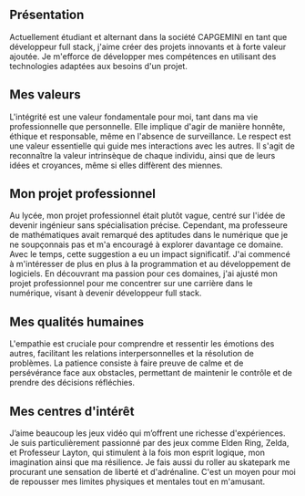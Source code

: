 ## Présentation

Actuellement étudiant et alternant dans la société CAPGEMINI en tant que développeur full stack, j'aime créer des projets innovants et à forte valeur ajoutée. Je m'efforce de développer mes compétences en utilisant des technologies adaptées aux besoins d'un projet.


## Mes valeurs

L'intégrité est une valeur fondamentale pour moi, tant dans ma vie professionnelle que personnelle. Elle implique d'agir de manière honnête, éthique et responsable, même en l'absence de surveillance.
Le respect est une valeur essentielle qui guide mes interactions avec les autres. Il s'agit de reconnaître la valeur intrinsèque de chaque individu, ainsi que de leurs idées et croyances, même si elles diffèrent des miennes.


## Mon projet professionnel

Au lycée, mon projet professionnel était plutôt vague, centré sur l'idée de devenir ingénieur sans spécialisation précise. Cependant, ma professeure de mathématiques avait remarqué des aptitudes dans le numérique que je ne soupçonnais pas et m'a encouragé à explorer davantage ce domaine.
Avec le temps, cette suggestion a eu un impact significatif. J'ai commencé à m'intéresser de plus en plus à la programmation et au développement de logiciels. En découvrant ma passion pour ces domaines, j'ai ajusté mon projet professionnel pour me concentrer sur une carrière dans le numérique, visant à devenir développeur full stack.


## Mes qualités humaines

L'empathie est cruciale pour comprendre et ressentir les émotions des autres, facilitant les relations interpersonnelles et la résolution de problèmes.
La patience consiste à faire preuve de calme et de persévérance face aux obstacles, permettant de maintenir le contrôle et de prendre des décisions réfléchies.


## Mes centres d'intérêt

J’aime beaucoup les jeux vidéo qui m’offrent une richesse d'expériences. Je suis particulièrement passionné par des jeux comme Elden Ring, Zelda, et Professeur Layton, qui stimulent à la fois mon esprit logique, mon imagination ainsi que ma résilience.
Je fais aussi du roller au skatepark me procurant une sensation de liberté et d'adrénaline. C'est un moyen pour moi de repousser mes limites physiques et mentales tout en m'amusant.
